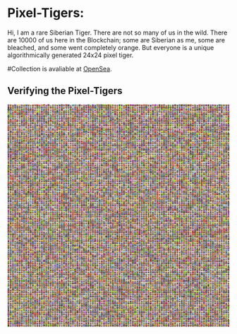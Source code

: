 # Pixel-Tigers:
Hi, I am a rare Siberian Tiger. There are not so many of us in the wild. There are 10000 of us here in the Blockchain; some are Siberian as me, some are bleached, and some went completely orange. But everyone is a unique algorithmically generated 24x24 pixel tiger.

#Collection is avaliable at [OpenSea](https://opensea.io/collection/pixel-tigers-1).

## Verifying the Pixel-Tigers

![All Pixel-Tigers](/All_Tigers.png)


